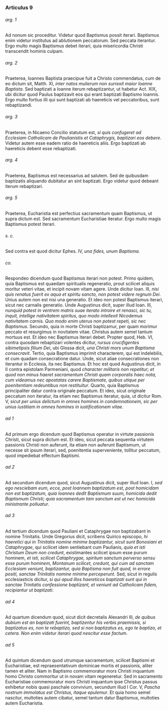 ### Articulus 9

###### arg. 1
Ad nonum sic proceditur. Videtur quod Baptismus possit iterari. Baptismus enim videtur institutus ad ablutionem peccatorum. Sed peccata iterantur. Ergo multo magis Baptismus debet iterari, quia misericordia Christi transcendit hominis culpam.

###### arg. 2
Praeterea, Ioannes Baptista praecipue fuit a Christo commendatus, cum de eo dictum sit, Matth. XI, *inter natos mulierum non surrexit maior Ioanne Baptista*. Sed baptizati a Ioanne iterum rebaptizantur, ut habetur Act. XIX, ubi dicitur quod Paulus baptizavit eos qui erant baptizati Baptismo Ioannis. Ergo multo fortius illi qui sunt baptizati ab haereticis vel peccatoribus, sunt rebaptizandi.

###### arg. 3
Praeterea, in Nicaeno Concilio statutum est, *si quis confugeret ad Ecclesiam Catholicam de Paulianistis et Cataphrygis, baptizari eos debere*. Videtur autem esse eadem ratio de haereticis aliis. Ergo baptizati ab haereticis debent esse rebaptizati.

###### arg. 4
Praeterea, Baptismus est necessarius ad salutem. Sed de quibusdam baptizatis aliquando dubitatur an sint baptizati. Ergo videtur quod debeant iterum rebaptizari.

###### arg. 5
Praeterea, Eucharistia est perfectius sacramentum quam Baptismus, ut supra dictum est. Sed sacramentum Eucharistiae iteratur. Ergo multo magis Baptismus potest iterari.

###### s. c.
Sed contra est quod dicitur Ephes. IV, *una fides, unum Baptisma*.

###### co.
Respondeo dicendum quod Baptismus iterari non potest. Primo quidem, quia Baptismus est quaedam spiritualis regeneratio, prout scilicet aliquis moritur veteri vitae, et incipit novam vitam agere. Unde dicitur Ioan. III, *nisi quis renatus fuerit ex aqua et spiritu sancto, non potest videre regnum Dei*. Unius autem non est nisi una generatio. Et ideo non potest Baptismus iterari, sicut nec carnalis generatio. Unde Augustinus dicit, super illud Ioan. III, *nunquid potest in ventrem matris suae iterato introire et renasci, sic tu, inquit, intellige nativitatem spiritus, quo modo intellexit Nicodemus nativitatem carnis. Quo modo enim uterus non potest repeti, sic nec Baptismus*. Secundo, quia in morte Christi baptizamur, per quam morimur peccato et resurgimus in novitatem vitae. Christus autem semel tantum mortuus est. Et ideo nec Baptismus iterari debet. Propter quod, Heb. VI, contra quosdam rebaptizari volentes dicitur, *rursus crucifigentes sibimetipsis filium Dei*, ubi Glossa dicit, *una Christi mors unum Baptisma consecravit*. Tertio, quia Baptismus imprimit characterem, qui est indelebilis, et cum quadam consecratione datur. Unde, sicut aliae consecrationes non iterantur in Ecclesia, ita nec Baptismus. Et hoc est quod Augustinus dicit, in II contra epistolam Parmeniani, quod *character militaris non repetitur; et quod non minus haeret sacramentum Christi quam corporalis haec nota, cum videamus nec apostatas carere Baptismate, quibus utique per poenitentiam redeuntibus non restituitur*. Quarto, quia Baptismus principaliter datur contra originale peccatum. Et ideo, sicut originale peccatum non iteratur, ita etiam nec Baptismus iteratur, quia, ut dicitur Rom. V, *sicut per unius delictum in omnes homines in condemnationem, sic per unius iustitiam in omnes homines in iustificationem vitae*.

###### ad 1
Ad primum ergo dicendum quod Baptismus operatur in virtute passionis Christi, sicut supra dictum est. Et ideo, sicut peccata sequentia virtutem passionis Christi non auferunt, ita etiam non auferunt Baptismum, ut necesse sit ipsum iterari, sed, poenitentia superveniente, tollitur peccatum, quod impediebat effectum Baptismi.

###### ad 2
Ad secundum dicendum quod, sicut Augustinus dicit, super illud Ioan. I, *sed ego nesciebam eum, ecce, post Ioannem baptizatum est, post homicidam non est baptizatum, quia Ioannes dedit Baptismum suum, homicida dedit Baptismum Christi; quia sacramentum tam sanctum est ut nec homicida ministrante polluatur*.

###### ad 3
Ad tertium dicendum quod Pauliani et Cataphrygae non baptizabant in nomine Trinitatis. Unde Gregorius dicit, scribens Quirico episcopo, *hi haeretici qui in Trinitatis nomine minime baptizantur, sicut sunt Bonosiani et Cataphrygae*, qui scilicet idem sentiebant cum Paulianis, *quia et isti Christum Deum non credunt*, existimantes scilicet ipsum esse purum hominem, *et isti, scilicet Cataphrygae, spiritum sanctum perverso sensu esse purum hominem, Montanum scilicet, credunt, qui cum ad sanctam Ecclesiam veniunt, baptizantur, quia Baptisma non fuit quod, in errore positi, sanctae Trinitatis nomine minime perceperunt*. Sed, sicut in regulis ecclesiasticis dicitur, *si qui apud illos haereticos baptizati sunt qui in sanctae Trinitatis confessione baptizant, et veniunt ad Catholicam fidem, recipiantur ut baptizati*.

###### ad 4
Ad quartum dicendum quod, sicut dicit decretalis Alexandri III, *de quibus dubium est an baptizati fuerint, baptizentur his verbis praemissis, si baptizatus es, non te rebaptizo, sed si non baptizatus es, ego te baptizo, et cetera. Non enim videtur iterari quod nescitur esse factum*.

###### ad 5
Ad quintum dicendum quod utrumque sacramentum, scilicet Baptismi et Eucharistiae, est repraesentativum dominicae mortis et passionis, aliter tamen et aliter. Nam in Baptismo commemoratur mors Christi inquantum homo Christo commoritur ut in novam vitam regeneretur. Sed in sacramento Eucharistiae commemoratur mors Christi inquantum ipse Christus passus exhibetur nobis quasi paschale convivium, secundum illud I Cor. V, *Pascha nostrum immolatus est Christus, itaque epulemur*. Et quia homo semel nascitur, multoties autem cibatur, semel tantum datur Baptismus, multoties autem Eucharistia.

